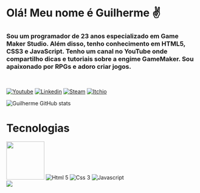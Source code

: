 # Olá! Meu nome é Guilherme ✌️
### Sou um programador de 23 anos especializado em Game Maker Studio. Além disso, tenho conhecimento em HTML5, CSS3 e JavaScript. Tenho um canal no YouTube onde compartilho dicas e tutoriais sobre a engime GameMaker. Sou apaixonado por RPGs e adoro criar jogos.
<br>

[![Youtube](https://img.shields.io/badge/YouTube-FF0000?style=for-the-badge&logo=youtube&logoColor=white)](https://www.youtube.com/@gui_oficial)
[![Linkedin](https://img.shields.io/badge/LinkedIn-0077B5?style=for-the-badge&logo=linkedin&logoColor=white)](https://www.linkedin.com/in/guilherme-lopes-12b4222a4/)
[![Steam](https://img.shields.io/badge/Steam-000000?style=for-the-badge&logo=steam&logoColor=white)](https://steamcommunity.com/id/guipererao/)
[![Itchio](https://img.shields.io/badge/Itch.io-FA5C5C?style=for-the-badge&logo=itchdotio&logoColor=white)](https://guipererinh.itch.io/)

![Guilherme GitHub stats](https://github-readme-stats.vercel.app/api?username=guipererinh&show_icons=true&theme=theme=transparent)

# Tecnologias
<div style="display: inline-block">
  <img style="width: 100px;" src="https://test.assets.gamemaker.io/Game_Makerlogo_597edcc2b5.png">
  <img alt="Html 5" src="https://img.shields.io/badge/HTML5-E34F26?style=for-the-badge&logo=html5&logoColor=white"/>
  <img alt="Css 3" src="https://img.shields.io/badge/CSS3-1572B6?style=for-the-badge&logo=css3&logoColor=white"/>
  <img alt="Javascript" src="https://img.shields.io/badge/JavaScript-323330?style=for-the-badge&logo=javascript&logoColor=F7DF1E"/>
</div>
<br>
<img src="https://img.itch.zone/aW1nLzE3MjY1MjQ5LnBuZw==/original/DqXe0a.png">
